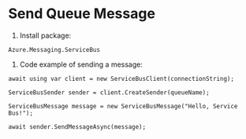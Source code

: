 # Send Queue Message

1. Install package:

~~~
Azure.Messaging.ServiceBus
~~~

1. Code example of sending a message:

~~~ CSharp
await using var client = new ServiceBusClient(connectionString);

ServiceBusSender sender = client.CreateSender(queueName);

ServiceBusMessage message = new ServiceBusMessage("Hello, Service Bus!");

await sender.SendMessageAsync(message);
~~~
